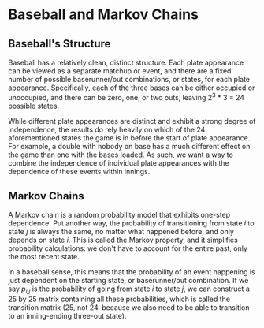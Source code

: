 # Baseball and Markov Chains

## Baseball's Structure

Baseball has a relatively clean, distinct structure. Each plate appearance can be viewed as a separate matchup or event, and there are a fixed number of possible baserunner/out combinations, or states, for each plate appearance. Specifically, each of the three bases can be either occupied or unoccupied, and there can be zero, one, or two outs, leaving 2<sup>3</sup> * 3 = 24 possible states. 

While different plate appearances are distinct and exhibit a strong degree of independence, the results do rely heavily on which of the 24 aforementioned states the game is in before the start of plate appearance. For example, a double with nobody on base has a much different effect on the game than one with the bases loaded. As such, we want a way to combine the independence of individual plate appearances with the dependence of these events within innings. 

## Markov Chains

A Markov chain is a random probability model that exhibits one-step dependence. Put another way, the probability of transitioning from state *i* to state *j* is always the same, no matter what happened before, and only depends on state *i*. This is called the Markov property, and it simplifies probability calculations: we don't have to account for the entire past, only the most recent state. 

In a baseball sense, this means that the probability of an event happening is just dependent on the starting state, or baserunner/out combination. If we say *p<sub>i,j</sub>* is the probability of going from state *i* to state *j*, we can construct a 25 by 25 matrix containing all these probabilities, which is called the transition matrix (25, not 24, because we also need to be able to transition to an inning-ending three-out state). 
